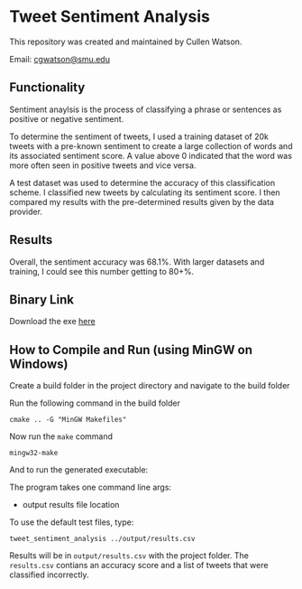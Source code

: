 # Tweet Sentiment Analysis
This repository was created and maintained by Cullen Watson.

Email: cgwatson@smu.edu

## Functionality

Sentiment anaylsis is the process of classifying a phrase or sentences as positive or negative sentiment.

To determine the sentiment of tweets, I used a training dataset of 20k tweets with a pre-known sentiment to create a large collection
of words and its associated sentiment score. A value above 0 indicated that the word was more often seen in positive tweets and vice versa.

A test dataset was used to determine the accuracy of this classification scheme. I classified
new tweets by calculating its sentiment score. I then compared my results with the pre-determined results given by the data provider.

## Results

Overall, the sentiment accuracy was 68.1%. With larger datasets and training, I could see this number getting to 80+%.

## Binary Link

Download the exe [here](https://github.com/cullenwatson/tweet-sentiment-analysis/releases/tag/v0.1)

## How to Compile and Run (using MinGW on Windows)

Create a build folder in the project directory and navigate to the build folder

Run the following command in the build folder

```cmake .. -G "MinGW Makefiles"```

Now run the `make` command

```mingw32-make```

And to run the generated executable:

The program takes one command line args:

* output results file location

To use the default test files, type:

```tweet_sentiment_analysis ../output/results.csv```

Results will be in `output/results.csv` with the project folder. The `results.csv` contians an accuracy score and a list of tweets that were classified incorrectly.

